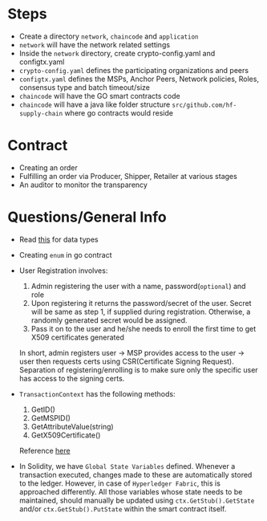 # Steps

- Create a directory `network`, `chaincode` and `application`
- `network` will have the network related settings
- Inside the `network` directory, create crypto-config.yaml and configtx.yaml
- `crypto-config.yaml` defines the participating organizations and peers
- `configtx.yaml` defines the MSPs, Anchor Peers, Network policies, Roles, consensus type and batch timeout/size
- `chaincode` will have the GO smart contracts code
- `chaincode` will have a java like folder structure `src/github.com/hf-supply-chain` where go contracts would reside

# Contract

- Creating an order
- Fulfilling an order via Producer, Shipper, Retailer at various stages
- An auditor to monitor the transparency

# Questions/General Info

- Read [this](https://github.com/hyperledger/fabric-contract-api-go/blob/master/tutorials/getting-started.md#writing-contract-functions) for data types
- Creating `enum` in go contract
- User Registration involves:

  1. Admin registering the user with a name, password(`optional`) and role
  2. Upon registering it returns the password/secret of the user. Secret will be same as step 1, if supplied during registration. Otherwise, a randomly generated secret would be assigned.
  3. Pass it on to the user and he/she needs to enroll the first time to get X509 certificates generated

  In short, admin registers user -> MSP provides access to the user -> user then requests certs using CSR(Certificate Signing Request). Separation of registering/enrolling is to make sure only the specific user has access to the signing certs.

- `TransactionContext` has the following methods:

  1. GetID()
  2. GetMSPID()
  3. GetAttributeValue(string)
  4. GetX509Certificate()

  Reference [here](https://github.com/hyperledger/fabric-contract-api-go/blob/master/contractapi/transaction_context_test.go)

- In Solidity, we have `Global State Variables` defined. Whenever a transaction executed, changes made to these are automatically stored to the ledger. However, in case of `Hyperledger Fabric`, this is approached differently. All those variables whose state needs to be maintained, should manually be updated using `ctx.GetStub().GetState` and/or `ctx.GetStub().PutState` within the smart contract itself.
